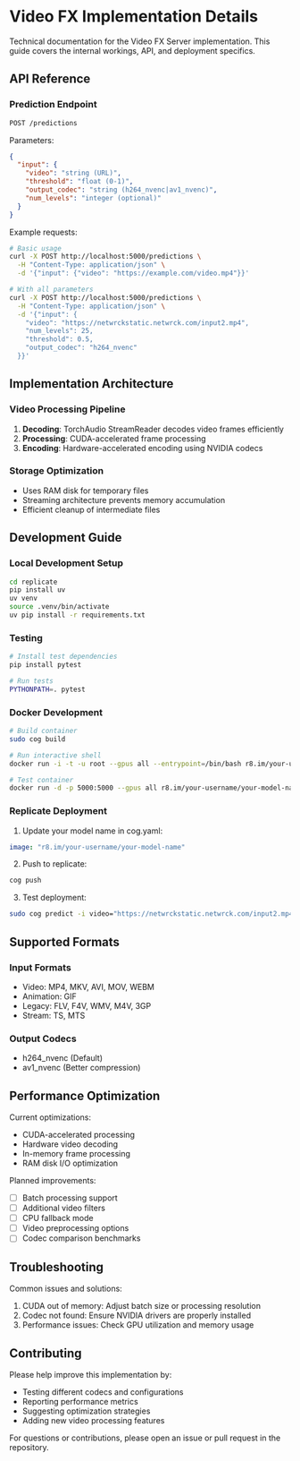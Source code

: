 # Video FX Implementation Details

Technical documentation for the Video FX Server implementation. This guide covers the internal workings, API, and deployment specifics.

## API Reference

### Prediction Endpoint

```bash
POST /predictions
```

Parameters:
```json
{
  "input": {
    "video": "string (URL)",
    "threshold": "float (0-1)",
    "output_codec": "string (h264_nvenc|av1_nvenc)",
    "num_levels": "integer (optional)"
  }
}
```

Example requests:
```bash
# Basic usage
curl -X POST http://localhost:5000/predictions \
  -H "Content-Type: application/json" \
  -d '{"input": {"video": "https://example.com/video.mp4"}}'

# With all parameters
curl -X POST http://localhost:5000/predictions \
  -H "Content-Type: application/json" \
  -d '{"input": {
    "video": "https://netwrckstatic.netwrck.com/input2.mp4",
    "num_levels": 25,
    "threshold": 0.5,
    "output_codec": "h264_nvenc"
  }}'
```

## Implementation Architecture

### Video Processing Pipeline

1. **Decoding**: TorchAudio StreamReader decodes video frames efficiently
2. **Processing**: CUDA-accelerated frame processing
3. **Encoding**: Hardware-accelerated encoding using NVIDIA codecs

### Storage Optimization

- Uses RAM disk for temporary files
- Streaming architecture prevents memory accumulation
- Efficient cleanup of intermediate files

## Development Guide

### Local Development Setup

```bash
cd replicate
pip install uv
uv venv
source .venv/bin/activate
uv pip install -r requirements.txt
```

### Testing

```bash
# Install test dependencies
pip install pytest

# Run tests
PYTHONPATH=. pytest
```

### Docker Development

```bash
# Build container
sudo cog build

# Run interactive shell
docker run -i -t -u root --gpus all --entrypoint=/bin/bash r8.im/your-username/your-model-name

# Test container
docker run -d -p 5000:5000 --gpus all r8.im/your-username/your-model-name
```

### Replicate Deployment

1. Update your model name in cog.yaml:
```yaml
image: "r8.im/your-username/your-model-name"
```

2. Push to replicate:
```bash
cog push
```

3. Test deployment:
```bash
sudo cog predict -i video="https://netwrckstatic.netwrck.com/input2.mp4" -i threshold=0.5
```

## Supported Formats

### Input Formats
- Video: MP4, MKV, AVI, MOV, WEBM
- Animation: GIF
- Legacy: FLV, F4V, WMV, M4V, 3GP
- Stream: TS, MTS

### Output Codecs
- h264_nvenc (Default)
- av1_nvenc (Better compression)

## Performance Optimization

Current optimizations:
- CUDA-accelerated processing
- Hardware video decoding
- In-memory frame processing
- RAM disk I/O optimization

Planned improvements:
- [ ] Batch processing support
- [ ] Additional video filters
- [ ] CPU fallback mode
- [ ] Video preprocessing options
- [ ] Codec comparison benchmarks

## Troubleshooting

Common issues and solutions:
1. CUDA out of memory: Adjust batch size or processing resolution
2. Codec not found: Ensure NVIDIA drivers are properly installed
3. Performance issues: Check GPU utilization and memory usage

## Contributing

Please help improve this implementation by:
- Testing different codecs and configurations
- Reporting performance metrics
- Suggesting optimization strategies
- Adding new video processing features

For questions or contributions, please open an issue or pull request in the repository.
